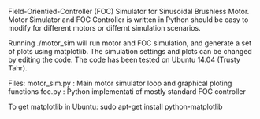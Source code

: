 Field-Orientied-Controller (FOC) Simulator for Sinusoidal Brushless Motor.
Motor Simulator and FOC Controller is written in Python should be easy to modify
for different motors or differnt simulation scenarios.

Running ./motor_sim will run motor and FOC simulation, and generate a set of
plots using matplotlib.  The simulation settings and plots can be changed by 
editing the code.  The code has been tested on Ubuntu 14.04 (Trusty Tahr).

Files:
 motor_sim.py : Main motor simulator loop and graphical ploting functions
 foc.py : Python implementati of mostly standard FOC controller

To get matplotlib in Ubuntu:
sudo apt-get install python-matplotlib